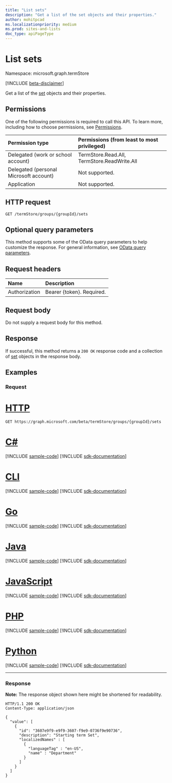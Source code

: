 ```yaml
---
title: "List sets"
description: "Get a list of the set objects and their properties."
author: mohitpcad
ms.localizationpriority: medium
ms.prod: sites-and-lists
doc_type: apiPageType
---
```


# List sets
Namespace: microsoft.graph.termStore

[!INCLUDE [beta-disclaimer](../../includes/beta-disclaimer.md)]

Get a list of the [set](../resources/termstore-set.md) objects and their properties.

## Permissions
One of the following permissions is required to call this API. To learn more, including how to choose permissions, see [Permissions](/graph/permissions-reference).

|Permission type|Permissions (from least to most privileged)|
|:---|:---|
|Delegated (work or school account) |TermStore.Read.All, TermStore.ReadWrite.All |
|Delegated (personal Microsoft account) | Not supported.    |
|Application | Not supported. |

## HTTP request

<!-- {
  "blockType": "ignored"
}
-->

``` http
GET /termStore/groups/{groupId}/sets
```

## Optional query parameters
This method supports some of the OData query parameters to help customize the response. For general information, see [OData query parameters](/graph/query-parameters).

## Request headers
|Name|Description|
|:---|:---|
|Authorization|Bearer {token}. Required.|

## Request body
Do not supply a request body for this method.

## Response

If successful, this method returns a `200 OK` response code and a collection of [set](../resources/termstore-set.md) objects in the response body.

## Examples

### Request

# [HTTP](#tab/http)
<!-- {
  "blockType": "request",
  "name": "get_set_1"
}-->

``` http
GET https://graph.microsoft.com/beta/termStore/groups/{groupId}/sets
```

# [C#](#tab/csharp)
[!INCLUDE [sample-code](../includes/snippets/csharp/get-set-1-csharp-snippets.md)]
[!INCLUDE [sdk-documentation](../includes/snippets/snippets-sdk-documentation-link.md)]

# [CLI](#tab/cli)
[!INCLUDE [sample-code](../includes/snippets/cli/get-set-1-cli-snippets.md)]
[!INCLUDE [sdk-documentation](../includes/snippets/snippets-sdk-documentation-link.md)]

# [Go](#tab/go)
[!INCLUDE [sample-code](../includes/snippets/go/get-set-1-go-snippets.md)]
[!INCLUDE [sdk-documentation](../includes/snippets/snippets-sdk-documentation-link.md)]

# [Java](#tab/java)
[!INCLUDE [sample-code](../includes/snippets/java/get-set-1-java-snippets.md)]
[!INCLUDE [sdk-documentation](../includes/snippets/snippets-sdk-documentation-link.md)]

# [JavaScript](#tab/javascript)
[!INCLUDE [sample-code](../includes/snippets/javascript/get-set-1-javascript-snippets.md)]
[!INCLUDE [sdk-documentation](../includes/snippets/snippets-sdk-documentation-link.md)]

# [PHP](#tab/php)
[!INCLUDE [sample-code](../includes/snippets/php/get-set-1-php-snippets.md)]
[!INCLUDE [sdk-documentation](../includes/snippets/snippets-sdk-documentation-link.md)]

# [Python](#tab/python)
[!INCLUDE [sample-code](../includes/snippets/python/get-set-1-python-snippets.md)]
[!INCLUDE [sdk-documentation](../includes/snippets/snippets-sdk-documentation-link.md)]

---

### Response

**Note:** The response object shown here might be shortened for readability.

<!-- {
  "blockType": "response",
  "truncated": true,
  "@odata.type": "collection(microsoft.graph.termStore.set)"
} -->

``` http
HTTP/1.1 200 OK
Content-Type: application/json

{
  "value": [
    {
      "id": "3607e9f9-e9f9-3607-f9e9-0736f9e90736",
      "description": "Starting term Set",    
      "localizedNames" : [
        {
          "languageTag" : "en-US",
          "name" : "Department"
        }
      ]
    }
  ]
}
```

[microsoft.graph.termStore.set]: ../resources/termstore-set.md

<!--
{
  "type": "#page.annotation",
  "description": "Get termSet entity in termStore",
  "keywords": "term,termStore",
  "section": "documentation",
  "tocPath": "termStore/List termstore-set",
  "suppressions": [
  ]
}
-->


